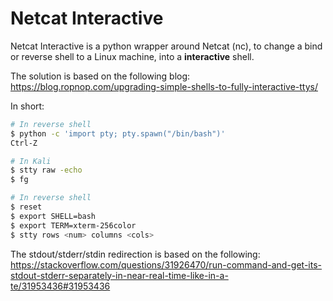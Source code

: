 # Netcat Interactive
Netcat Interactive is a python wrapper around Netcat (nc), to change a
bind or reverse shell to a Linux machine, into a **interactive** 
shell.

The solution is based on the following blog:
https://blog.ropnop.com/upgrading-simple-shells-to-fully-interactive-ttys/

In short:
```bash
# In reverse shell
$ python -c 'import pty; pty.spawn("/bin/bash")'
Ctrl-Z

# In Kali
$ stty raw -echo
$ fg

# In reverse shell
$ reset
$ export SHELL=bash
$ export TERM=xterm-256color
$ stty rows <num> columns <cols>
```

The stdout/stderr/stdin redirection is based on the following:
https://stackoverflow.com/questions/31926470/run-command-and-get-its-stdout-stderr-separately-in-near-real-time-like-in-a-te/31953436#31953436
